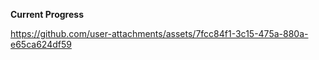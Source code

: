 __Current Progress__

https://github.com/user-attachments/assets/7fcc84f1-3c15-475a-880a-e65ca624df59

